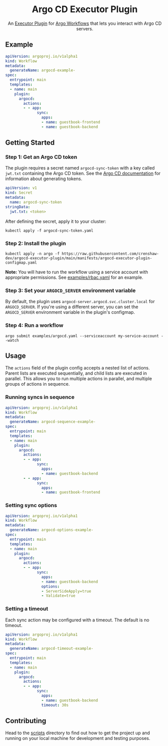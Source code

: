 <div align="center">
  <h1 align="center">Argo CD Executor Plugin</h1>
  <p align="center">An <a href="https://github.com/argoproj/argo-workflows/blob/master/docs/executor_plugins.md">Executor Plugin</a> for <a href="https://argoproj.github.io/argo-workflows/">Argo Workflows</a> that lets you interact with Argo CD servers.</p>
</div>

## Example

```yaml
apiVersion: argoproj.io/v1alpha1
kind: Workflow
metadata:
  generateName: argocd-example-
spec:
  entrypoint: main
  templates:
  - name: main
    plugin:
      argocd:
        actions:
        - - app:
              sync:
                apps:
                - name: guestbook-frontend
                - name: guestbook-backend
```

## Getting Started

### Step 1: Get an Argo CD token

The plugin requires a secret named `argocd-sync-token` with a key called `jwt.txt` containing the Argo CD token. See the [Argo CD documentation](https://argo-cd.readthedocs.io/en/stable/user-guide/projects/#project-roles) for information about generating tokens.

```yaml
apiVersion: v1
kind: Secret
metadata:
  name: argocd-sync-token
stringData:
  jwt.txt: <token>
```

After defining the secret, apply it to your cluster:

```shell
kubectl apply -f argocd-sync-token.yaml
```

### Step 2: Install the plugin

```shell
kubectl apply -n argo -f https://raw.githubusercontent.com/crenshaw-dev/argocd-executor-plugin/main/manifests/argocd-executor-plugin-configmap.yaml
```

**Note:** You will have to run the workflow using a service account with appropriate permissions. See [examples/rbac.yaml](examples/rbac.yaml) for an example.

### Step 3: Set your `ARGOCD_SERVER` environment variable

By default, the plugin uses `argocd-server.argocd.svc.cluster.local` for `ARGOCD_SERVER`. If you're using a different
server, you can set the `ARGOCD_SERVER` environment variable in the plugin's configmap.

### Step 4: Run a workflow

```shell
argo submit examples/argocd.yaml --serviceaccount my-service-account --watch
```

## Usage

The `actions` field of the plugin config accepts a nested list of actions. Parent lists are executed sequentially, and 
child lists are executed in parallel. This allows you to run multiple actions in parallel, and multiple groups of 
actions in sequence.

### Running syncs in sequence

```yaml
apiVersion: argoproj.io/v1alpha1
kind: Workflow
metadata:
  generateName: argocd-sequence-example-
spec:
  entrypoint: main
  templates:
  - name: main
    plugin:
      argocd:
        actions:
        - - app:
              sync:
                apps:
                - name: guestbook-backend
        - - app:
              sync:
                apps:
                - name: guestbook-frontend
```

### Setting sync options

```yaml
apiVersion: argoproj.io/v1alpha1
kind: Workflow
metadata:
  generateName: argocd-options-example-
spec:
  entrypoint: main
  templates:
  - name: main
    plugin:
      argocd:
        actions:
        - - app:
              sync:
                apps:
                - name: guestbook-backend
                options:
                - ServerSideApply=true
                - Validate=true
```

### Setting a timeout

Each sync action may be configured with a timeout. The default is no timeout.

```yaml
apiVersion: argoproj.io/v1alpha1
kind: Workflow
metadata:
  generateName: argocd-timeout-example-
spec:
  entrypoint: main
  templates:
  - name: main
    plugin:
      argocd:
        actions:
        - - app:
              sync:
                apps:
                - name: guestbook-backend
                timeout: 30s
```

## Contributing

Head to the [scripts](CONTRIBUTING.md) directory to find out how to get the project up and running on your local machine for development and testing purposes.
